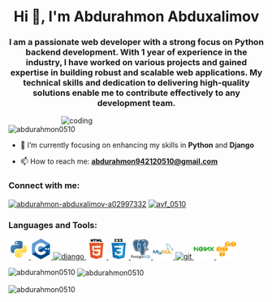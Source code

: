 <h1 align="center">Hi 👋, I'm Abdurahmon Abduxalimov</h1>
<h3 align="center">I am a passionate web developer with a strong focus on Python backend development. With 1 year of experience in the industry, I have worked on various projects and gained expertise in building robust and scalable web applications. My technical skills and dedication to delivering high-quality solutions enable me to contribute effectively to any development team.</h3>

<img align="right" alt="coding" width="400" src="https://media.giphy.com/media/l3q2Kz5p4UQ1sE7kA/giphy.gif">

<p align="left"> <img src="https://komarev.com/ghpvc/?username=abdurahmon0510&label=Profile%20views&color=0e75b6&style=flat" alt="abdurahmon0510" /> </p>

- 🌱 I’m currently focusing on enhancing my skills in **Python** and **Django**

- 📫 How to reach me: **abdurahmon942120510@gmail.com**

<h3 align="left">Connect with me:</h3>
<p align="left">
<a href="https://linkedin.com/in/abdurahmon-abduxalimov-a02997332" target="blank"><img align="center" src="https://raw.githubusercontent.com/rahuldkjain/github-profile-readme-generator/master/src/images/icons/Social/linked-in-alt.svg" alt="abdurahmon-abduxalimov-a02997332" height="30" width="40" /></a>
<a href="https://instagram.com/avf_0510" target="blank"><img align="center" src="https://raw.githubusercontent.com/rahuldkjain/github-profile-readme-generator/master/src/images/icons/Social/instagram.svg" alt="avf_0510" height="30" width="40" /></a>
</p>

<h3 align="left">Languages and Tools:</h3>
<p align="left"> 
<a href="https://www.python.org" target="_blank" rel="noreferrer"> 
<img src="https://raw.githubusercontent.com/devicons/devicon/master/icons/python/python-original.svg" alt="python" width="40" height="40"/> 
</a> 
<a href="https://www.w3schools.com/cpp/" target="_blank" rel="noreferrer"> 
<img src="https://raw.githubusercontent.com/devicons/devicon/master/icons/cplusplus/cplusplus-original.svg" alt="cplusplus" width="40" height="40"/> 
</a> 
<a href="https://www.djangoproject.com/" target="_blank" rel="noreferrer"> 
<img src="https://cdn.worldvectorlogo.com/logos/django.svg" alt="django" width="40" height="40"/> 
</a> 
<a href="https://www.w3.org/html/" target="_blank" rel="noreferrer"> 
<img src="https://raw.githubusercontent.com/devicons/devicon/master/icons/html5/html5-original-wordmark.svg" alt="html5" width="40" height="40"/> 
</a> 
<a href="https://www.w3schools.com/css/" target="_blank" rel="noreferrer"> 
<img src="https://raw.githubusercontent.com/devicons/devicon/master/icons/css3/css3-original-wordmark.svg" alt="css3" width="40" height="40"/> 
</a> 
<a href="https://www.postgresql.org" target="_blank" rel="noreferrer"> 
<img src="https://raw.githubusercontent.com/devicons/devicon/master/icons/postgresql/postgresql-original-wordmark.svg" alt="postgresql" width="40" height="40"/> 
</a> 
<a href="https://www.mysql.com/" target="_blank" rel="noreferrer"> 
<img src="https://raw.githubusercontent.com/devicons/devicon/master/icons/mysql/mysql-original-wordmark.svg" alt="mysql" width="40" height="40"/> 
</a> 
<a href="https://git-scm.com/" target="_blank" rel="noreferrer"> 
<img src="https://www.vectorlogo.zone/logos/git-scm/git-scm-icon.svg" alt="git" width="40" height="40"/> 
</a> 
<a href="https://www.nginx.com/" target="_blank" rel="noreferrer"> 
<img src="https://raw.githubusercontent.com/devicons/devicon/master/icons/nginx/nginx-original.svg" alt="nginx" width="40" height="40"/> 
</a> 
<a href="https://aws.amazon.com/" target="_blank" rel="noreferrer"> 
<img src="https://raw.githubusercontent.com/devicons/devicon/master/icons/amazonwebservices/amazonwebservices-original.svg" alt="aws" width="40" height="40"/> 
</a> 
</p>

<p><img align="left" src="https://github-readme-stats.vercel.app/api/top-langs?username=abdurahmon0510&show_icons=true&locale=en&layout=compact" alt="abdurahmon0510" /></p>

<p>&nbsp;<img align="center" src="https://github-readme-stats.vercel.app/api?username=abdurahmon0510&show_icons=true&locale=en" alt="abdurahmon0510" /></p>

<p><img align="center" src="https://github-readme-streak-stats.herokuapp.com/?user=abdurahmon0510&" alt="abdurahmon0510" /></p>
